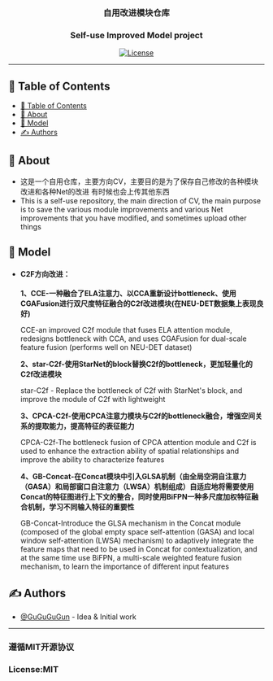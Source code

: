 <h3 align="center">自用改进模块仓库</h3>
<h3 align="center">Self-use Improved Model project</h3>

<div align="center">

[![License](https://img.shields.io/badge/license-MIT-blue.svg)](/LICENSE)

</div>

---


## 📝 Table of Contents

- [📝 Table of Contents](#-table-of-contents)
- [🧐 About ](#-about-)
- [🎈 Model ](#-model-)
- [✍️ Authors ](#️-authors-)

## 🧐 About <a name = "about"></a>

- 这是一个自用仓库，主要方向CV，主要目的是为了保存自己修改的各种模块改进和各种Net的改进
有时候也会上传其他东西
- This is a self-use repository, the main direction of CV, the main purpose is to save the various module improvements and various Net improvements that you have modified, and sometimes upload other things

## 🎈 Model <a name = "model"></a>
- <h4>C2F方向改进：</h4>
  <p><b>1、CCE-一种融合了ELA注意力、以CCA重新设计bottleneck、使用CGAFusion进行双尺度特征融合的C2f改进模块(在NEU-DET数据集上表现良好)</b></p>
  <p >CCE-an improved C2f module that fuses ELA attention module, redesigns bottleneck with CCA, and uses CGAFusion for dual-scale feature fusion (performs well on NEU-DET dataset)</p>
  <p><b>2、star-C2f-使用StarNet的block替换C2f的bottleneck，更加轻量化的C2f改进模块</b></p>
  <p> star-C2f - Replace the bottleneck of C2f with StarNet's block, and improve the module of C2f with lightweight</p>
  <p><b>3、CPCA-C2f-使用CPCA注意力模块与C2f的bottleneck融合，增强空间关系的提取能力，提高特征的表征能力</b></p>
  <p>CPCA-C2f-The bottleneck fusion of CPCA attention module and C2f is used to enhance the extraction ability of spatial relationships and improve the ability to characterize features</p>
  <p><b>4、GB-Concat-在Concat模块中引入GLSA机制（由全局空洞自注意力（GASA）和局部窗口自注意力（LWSA）机制组成）自适应地将需要使用Concat的特征图进行上下文的整合，同时使用BiFPN一种多尺度加权特征融合机制，学习不同输入特征的重要性</b></p>
  <p>GB-Concat-Introduce the GLSA mechanism in the Concat module (composed of the global empty space self-attention (GASA) and local window self-attention (LWSA) mechanism) to adaptively integrate the feature maps that need to be used in Concat for contextualization, and at the same time use BiFPN, a multi-scale weighted feature fusion mechanism, to learn the importance of different input features</p>


## ✍️ Authors <a name = "authors"></a>

- [@GuGuGuGun](https://github.com/GuGuGuGun) - Idea & Initial work
---
<h3>遵循MIT开源协议</h3>
<h3>License:MIT</h3>
